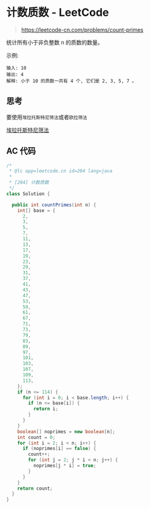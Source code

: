 # 计数质数 - LeetCode

> https://leetcode-cn.com/problems/count-primes

统计所有小于非负整数 n 的质数的数量。

示例:

```
输入: 10
输出: 4
解释: 小于 10 的质数一共有 4 个, 它们是 2, 3, 5, 7 。
```

## 思考

要使用`埃拉托斯特尼筛法`或者`欧拉筛法`

[埃拉托斯特尼筛法](https://zh.wikipedia.org/wiki/%E5%9F%83%E6%8B%89%E6%89%98%E6%96%AF%E7%89%B9%E5%B0%BC%E7%AD%9B%E6%B3%95)

## AC 代码

```java
/*
 * @lc app=leetcode.cn id=204 lang=java
 *
 * [204] 计数质数
 */
class Solution {

  public int countPrimes(int n) {
    int[] base = {
      2,
      3,
      5,
      7,
      11,
      13,
      17,
      19,
      23,
      29,
      31,
      37,
      41,
      43,
      47,
      53,
      59,
      61,
      67,
      71,
      73,
      79,
      83,
      89,
      97,
      101,
      103,
      107,
      109,
      113,
    };
    if (n <= 114) {
      for (int i = 0; i < base.length; i++) {
        if (n <= base[i]) {
          return i;
        }
      }
    }
    boolean[] noprimes = new boolean[n];
    int count = 0;
    for (int i = 2; i < n; i++) {
      if (noprimes[i] == false) {
        count++;
        for (int j = 2; j * i < n; j++) {
          noprimes[j * i] = true;
        }
      }
    }
    return count;
  }
}

```
